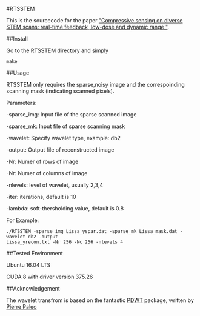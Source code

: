 #RTSSTEM

This is the sourcecode for the paper ["Compressive sensing on diverse STEM scans: real-time feedback, low-dose and dynamic range "]().

##Install

Go to the RTSSTEM directory and simply 
```
make
```
##Usage

RTSSTEM only requires the sparse,noisy image and the correspoinding scanning mask (indicating scanned pixels).

Parameters:

-sparse_img: Input file of the sparse scanned image

-sparse_mk: Input file of sparse scanning mask

-wavelet: Specify wavelet type, example: db2

-output: Output file of reconstructed image

-Nr: Numer of rows of image

-Nr: Numer of columns of image

-nlevels: level of wavelet, usually 2,3,4

-iter: iterations, default is 10

-lambda: soft-thersholding value, default is 0.8

For Example:
```
./RTSSTEM -sparse_img Lissa_yspar.dat -sparse_mk Lissa_mask.dat -wavelet db2 -output
Lissa_yrecon.txt -Nr 256 -Nc 256 -nlevels 4
```
##Tested Environment

Ubuntu 16.04 LTS

CUDA 8 with driver version 375.26

##Acknowledgement

The wavelet transfrom is based on the fantastic [PDWT](https://github.com/pierrepaleo/PDWT) package, written by [Pierre Paleo](http://www.pierrepaleo.com/)
